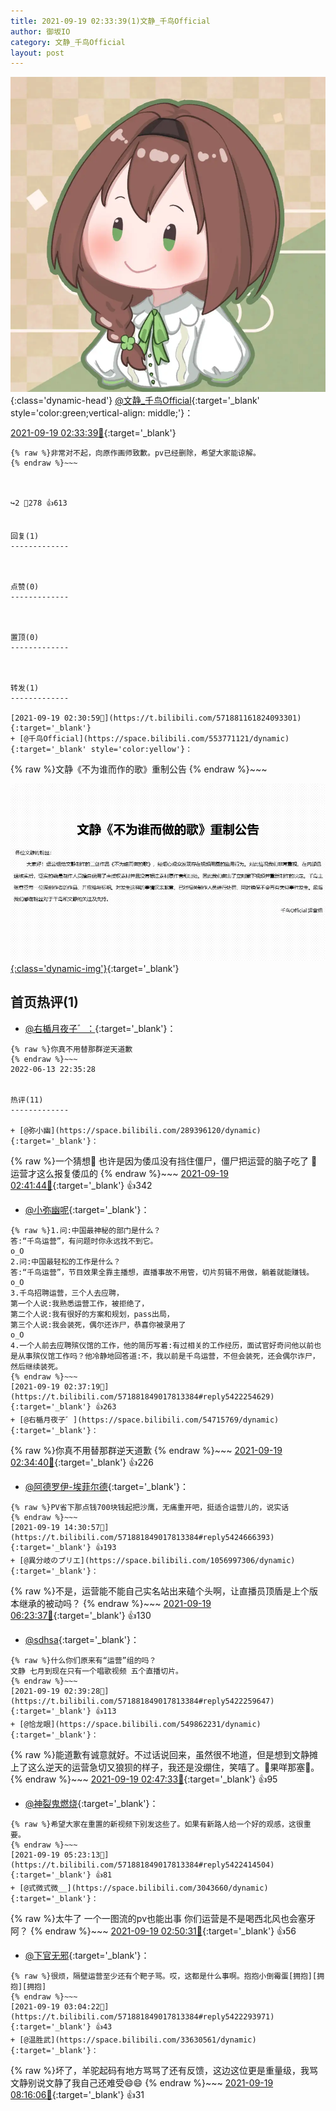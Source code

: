 ```yaml
---
title: 2021-09-19 02:33:39(1)文静_千鸟Official
author: 御坂IO
category: 文静_千鸟Official
layout: post
---
```


![img](/images/ac7482ed1b9a7f203dc68c0c4a77c488a27b108a.jpg){:class='dynamic-head'}
[@文静_千鸟Official](https://space.bilibili.com/667526012/dynamic){:target='_blank' style='color:green;vertical-align: middle;'}：

[2021-09-19 02:33:39🔗](https://t.bilibili.com/571881849017813384){:target='_blank'}

~~~
{% raw %}非常对不起，向原作画师致歉。pv已经删除，希望大家能谅解。
{% endraw %}~~~



↪️2 💬278 👍613


回复(1)
-------------



点赞(0)
-------------



置顶(0)
-------------



转发(1)
-------------

[2021-09-19 02:30:59🔗](https://t.bilibili.com/571881161824093301){:target='_blank'}
+ [@千鸟Official](https://space.bilibili.com/553771121/dynamic){:target='_blank' style='color:yellow'}：
~~~
{% raw %}文静《不为谁而作的歌》重制公告
{% endraw %}~~~


[![img](/images/766d71018a06ce25f57606c9d65a38d437c78cf6.jpg){:class='dynamic-img'}](/images/766d71018a06ce25f57606c9d65a38d437c78cf6.jpg){:target='_blank'}




首页热评(1)
-------------

+ [@右楯月夜子゛：](https://space.bilibili.com/54715769/dynamic){:target='_blank'}：
~~~
{% raw %}你真不用替那群逆天道歉
{% endraw %}~~~
2022-06-13 22:35:28


热评(11)
-------------

+ [@弥小幽](https://space.bilibili.com/289396120/dynamic){:target='_blank'}：
~~~
{% raw %}一个猜想🤗
也许是因为倭瓜没有挡住僵尸，僵尸把运营的脑子吃了
🤗运营才这么报复倭瓜的
{% endraw %}~~~
[2021-09-19 02:41:44🔗](https://t.bilibili.com/571881849017813384#reply5422262248){:target='_blank'} 👍342
+ [@小弥幽呢](https://space.bilibili.com/2085984615/dynamic){:target='_blank'}：
~~~
{% raw %}1.问:中国最神秘的部门是什么？
答:“千鸟运营”，有问题时你永远找不到它。
o_O
2.问:中国最轻松的工作是什么？
答:“千鸟运营”，节目效果全靠主播想，直播事故不用管，切片剪辑不用做，躺着就能赚钱。
o_O
3.千鸟招聘运营，三个人去应聘，
第一个人说:我熟悉运营工作，被拒绝了，
第二个人说:我有很好的方案和规划，pass出局，
第三个人说:我会装死，偶尔还诈尸，恭喜你被录用了
o_O
4.一个人前去应聘殡仪馆的工作，他的简历写着:有过相关的工作经历，面试官好奇问他以前也是从事殡仪馆工作吗？他冷静地回答道:不，我以前是千鸟运营，不但会装死，还会偶尔诈尸，然后继续装死。
{% endraw %}~~~
[2021-09-19 02:37:19🔗](https://t.bilibili.com/571881849017813384#reply5422254629){:target='_blank'} 👍263
+ [@右楯月夜子゛](https://space.bilibili.com/54715769/dynamic){:target='_blank'}：
~~~
{% raw %}你真不用替那群逆天道歉
{% endraw %}~~~
[2021-09-19 02:34:40🔗](https://t.bilibili.com/571881849017813384#reply5422253039){:target='_blank'} 👍226
+ [@阿德罗伊-埃菲尔德](https://space.bilibili.com/2483446/dynamic){:target='_blank'}：
~~~
{% raw %}PV省下那点钱700块钱起把沙鹰，无痛重开吧，挺适合运营儿的，说实话
{% endraw %}~~~
[2021-09-19 14:30:57🔗](https://t.bilibili.com/571881849017813384#reply5424666393){:target='_blank'} 👍193
+ [@異分岐のプリエ](https://space.bilibili.com/1056997306/dynamic){:target='_blank'}：
~~~
{% raw %}不是，运营能不能自己实名站出来磕个头啊，让直播员顶盾是上个版本继承的被动吗？
{% endraw %}~~~
[2021-09-19 06:23:37🔗](https://t.bilibili.com/571881849017813384#reply5422475217){:target='_blank'} 👍130
+ [@sdhsa](https://space.bilibili.com/317522511/dynamic){:target='_blank'}：
~~~
{% raw %}什么你们原来有“运营”组的吗？
文静 七月到现在只有一个唱歌视频 五个直播切片。
{% endraw %}~~~
[2021-09-19 02:39:28🔗](https://t.bilibili.com/571881849017813384#reply5422259647){:target='_blank'} 👍113
+ [@恰龙眼](https://space.bilibili.com/549862231/dynamic){:target='_blank'}：
~~~
{% raw %}能道歉有诚意就好。不过话说回来，虽然很不地道，但是想到文静摊上了这么逆天的运营急切又狼狈的样子，我还是没绷住，笑嘻了。🤣果咩那塞🙇。
{% endraw %}~~~
[2021-09-19 02:47:33🔗](https://t.bilibili.com/571881849017813384#reply5422280258){:target='_blank'} 👍95
+ [@神裂鬼燃烧](https://space.bilibili.com/22632748/dynamic){:target='_blank'}：
~~~
{% raw %}希望大家在重置的新视频下别发这些了。如果有新路人给一个好的观感，这很重要。
{% endraw %}~~~
[2021-09-19 05:23:13🔗](https://t.bilibili.com/571881849017813384#reply5422414504){:target='_blank'} 👍81
+ [@式微式微__](https://space.bilibili.com/3043660/dynamic){:target='_blank'}：
~~~
{% raw %}太牛了 一个一图流的pv也能出事
你们运营是不是喝西北风也会塞牙阿？
{% endraw %}~~~
[2021-09-19 02:50:31🔗](https://t.bilibili.com/571881849017813384#reply5422277109){:target='_blank'} 👍56
+ [@下官无邪](https://space.bilibili.com/11959228/dynamic){:target='_blank'}：
~~~
{% raw %}很烦，隔壁运营至少还有个靶子骂。哎，这都是什么事啊。抱抱小倒霉蛋[拥抱][拥抱][拥抱]
{% endraw %}~~~
[2021-09-19 03:04:22🔗](https://t.bilibili.com/571881849017813384#reply5422293971){:target='_blank'} 👍43
+ [@温胜武](https://space.bilibili.com/33630561/dynamic){:target='_blank'}：
~~~
{% raw %}坏了，羊驼起码有地方骂骂了还有反馈，这边这位更是重量级，我骂文静别说文静了我自己还难受😄😄
{% endraw %}~~~
[2021-09-19 08:16:06🔗](https://t.bilibili.com/571881849017813384#reply5422696239){:target='_blank'} 👍31


